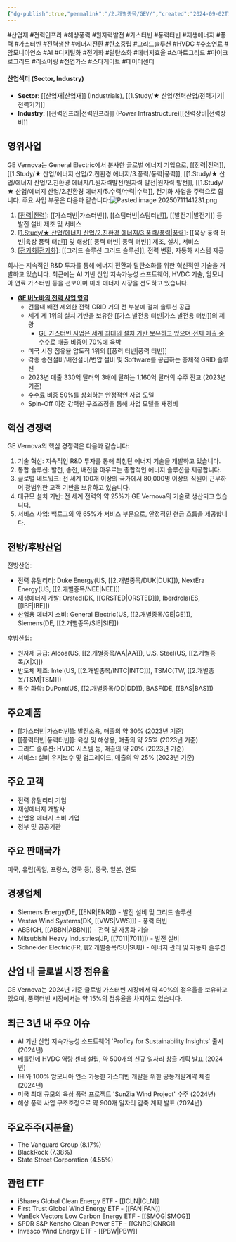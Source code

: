 ```yaml
---
{"dg-publish":true,"permalink":"/2.개별종목/GEV/","created":"2024-09-02T12:14:28.837+09:00","updated":"2025-07-29T21:37:04.688+09:00"}
---
```


#산업재 #전력인프라 #해상풍력 #원자력발전 #가스터빈 #풍력터빈
#재생에너지 #풍력 #가스터빈 #전력생산 #에너지전환 #탄소중립 #그리드솔루션 #HVDC #수소연료 #암모니아연소 #AI #디지털화 #전기화 #탈탄소화 #에너지효율 #스마트그리드 #마이크로그리드 #리쇼어링  #천연가스 #스타게이트 #데이터센터 



#### 산업섹터 (Sector, Industry)

- **Sector**: [[산업재\|산업재]] (Industrials), [[1.Study/★ 산업/전력산업/전력기기\|전력기기]]
- **Industry**: [[전력인프라\|전력인프라]] (Power Infrastructure)[[전력장비\|전력장비]]

## 영위사업

GE Vernova는 General Electric에서 분사한 글로벌 에너지 기업으로, [[전력\|전력]], [[1.Study/★ 산업/에너지 산업/2.친환경 에너지/3.풍력/풍력\|풍력]], [[1.Study/★ 산업/에너지 산업/2.친환경 에너지/1.원자력발전/원자력 발전\|원자력 발전]], [[1.Study/★ 산업/에너지 산업/2.친환경 에너지/5.수력/수력\|수력]], 전기화 사업을 주력으로 합니다. 주요 사업 부문은 다음과 같습니다:![Pasted image 20250711141231.png](/img/user/attachments/Pasted%20image%2020250711141231.png)


1. [[전력\|전력]](Power): [[가스터빈\|가스터빈]], [[스팀터빈\|스팀터빈]], [[발전기\|발전기]] 등 발전 설비 제조 및 서비스
2. [[1.Study/★ 산업/에너지 산업/2.친환경 에너지/3.풍력/풍력\|풍력]](Wind): [[육상 풍력 터빈\|육상 풍력 터빈]] 및 해상[[ 풍력 터빈\| 풍력 터빈]] 제조, 설치, 서비스
3. [[전기화\|전기화]](Electrification): [[그리드 솔루션\|그리드 솔루션]], 전력 변환, 자동화 시스템 제공

회사는 지속적인 R&D 투자를 통해 에너지 전환과 탈탄소화를 위한 혁신적인 기술을 개발하고 있습니다. 최근에는 AI 기반 산업 지속가능성 소프트웨어, HVDC 기술, 암모니아 연료 가스터빈 등을 선보이며 미래 에너지 시장을 선도하고 있습니다.

- **[GE 버노바의 전력 사업 영역](7.1_전력에%20묻는%20네%20개의%20질문들.pdf#page=22&selection=174,0,182,2&color=yellow)**
	- 건물내 배전 제외한 전력 GRID 거의 전 부분에 걸쳐 솔루션 공급
	- 세계 제 1위의 설치 기반을 보유한 [[가스 발전용 터빈\|가스 발전용 터빈]]의 제왕 
		- [GE 가스터빈 사업은 세계 최대의 설치 기반 보유하고 있으며 전체 매출 중 수수료 매출 비중이 70%에 육박](7.1_전력에%20묻는%20네%20개의%20질문들.pdf#page=24&selection=55,0,88,2&color=yellow)
	- 미국 시장 점유율 압도적 1위의 [[풍력 터빈\|풍력 터빈]] 
	- 각종 송전설비/배전설비/변압 설비 및 Software를 공급하는 총체적 GRID 솔루션 
	- 2023년 매출 330억 달러의 3배에 달하는 1,160억 달러의 수주 잔고 (2023년 기준) 
	- 수수료 비중 50%를 상회하는 안정적인 사업 모델 
	- Spin-Off 이전 강력한 구조조정을 통해 사업 모델을 재정비

## 핵심 경쟁력

GE Vernova의 핵심 경쟁력은 다음과 같습니다:

1. 기술 혁신: 지속적인 R&D 투자를 통해 최첨단 에너지 기술을 개발하고 있습니다.
2. 통합 솔루션: 발전, 송전, 배전을 아우르는 종합적인 에너지 솔루션을 제공합니다.
3. 글로벌 네트워크: 전 세계 100개 이상의 국가에서 80,000명 이상의 직원이 근무하며 광범위한 고객 기반을 보유하고 있습니다.
4. 대규모 설치 기반: 전 세계 전력의 약 25%가 GE Vernova의 기술로 생산되고 있습니다.
5. 서비스 사업: 백로그의 약 65%가 서비스 부문으로, 안정적인 현금 흐름을 제공합니다.

## 전방/후방산업

전방산업:

- 전력 유틸리티: Duke Energy(US, [[2.개별종목/DUK\|DUK]]), NextEra Energy(US, [[2.개별종목/NEE\|NEE]])
- 재생에너지 개발: Orsted(DK, [[ORSTED\|ORSTED]]), Iberdrola(ES, [[IBE\|IBE]])
- 산업용 에너지 소비: General Electric(US, [[2.개별종목/GE\|GE]]), Siemens(DE, [[2.개별종목/SIE\|SIE]])

후방산업:

- 원자재 공급: Alcoa(US, [[2.개별종목/AA\|AA]]), U.S. Steel(US, [[2.개별종목/X\|X]])
- 반도체 제조: Intel(US, [[2.개별종목/INTC\|INTC]]), TSMC(TW, [[2.개별종목/TSM\|TSM]])
- 특수 화학: DuPont(US, [[2.개별종목/DD\|DD]]), BASF(DE, [[BAS\|BAS]])

## 주요제품

- [[가스터빈\|가스터빈]]: 발전소용, 매출의 약 30% (2023년 기준)
- [[풍력터빈\|풍력터빈]]: 육상 및 해상용, 매출의 약 25% (2023년 기준)
- 그리드 솔루션: HVDC 시스템 등, 매출의 약 20% (2023년 기준)
- 서비스: 설비 유지보수 및 업그레이드, 매출의 약 25% (2023년 기준)

## 주요 고객

- 전력 유틸리티 기업
- 재생에너지 개발사
- 산업용 에너지 소비 기업
- 정부 및 공공기관

## 주요 판매국가

미국, 유럽(독일, 프랑스, 영국 등), 중국, 일본, 인도

## 경쟁업체

- Siemens Energy(DE, [[ENR\|ENR]]) - 발전 설비 및 그리드 솔루션
- Vestas Wind Systems(DK, [[VWS\|VWS]]) - 풍력 터빈
- ABB(CH, [[ABBN\|ABBN]]) - 전력 및 자동화 기술
- Mitsubishi Heavy Industries(JP, [[7011\|7011]]) - 발전 설비
- Schneider Electric(FR, [[2.개별종목/SU\|SU]]) - 에너지 관리 및 자동화 솔루션

## 산업 내 글로벌 시장 점유율

GE Vernova는 2024년 기준 글로벌 가스터빈 시장에서 약 40%의 점유율을 보유하고 있으며, 풍력터빈 시장에서는 약 15%의 점유율을 차지하고 있습니다.

## 최근 3년 내 주요 이슈

- AI 기반 산업 지속가능성 소프트웨어 'Proficy for Sustainability Insights' 출시 (2024년)
- 베를린에 HVDC 역량 센터 설립, 약 500개의 신규 일자리 창출 계획 발표 (2024년)
- IHI와 100% 암모니아 연소 가능한 가스터빈 개발을 위한 공동개발계약 체결 (2024년)
- 미국 최대 규모의 육상 풍력 프로젝트 'SunZia Wind Project' 수주 (2024년)
- 해상 풍력 사업 구조조정으로 약 900개 일자리 감축 계획 발표 (2024년)

## 주요주주(지분율)

- The Vanguard Group (8.17%)
- BlackRock (7.38%)
- State Street Corporation (4.55%)

## 관련 ETF

- iShares Global Clean Energy ETF - [[ICLN\|ICLN]]
- First Trust Global Wind Energy ETF - [[FAN\|FAN]]
- VanEck Vectors Low Carbon Energy ETF - [[SMOG\|SMOG]]
- SPDR S&P Kensho Clean Power ETF - [[CNRG\|CNRG]]
- Invesco Wind Energy ETF - [[PBW\|PBW]]